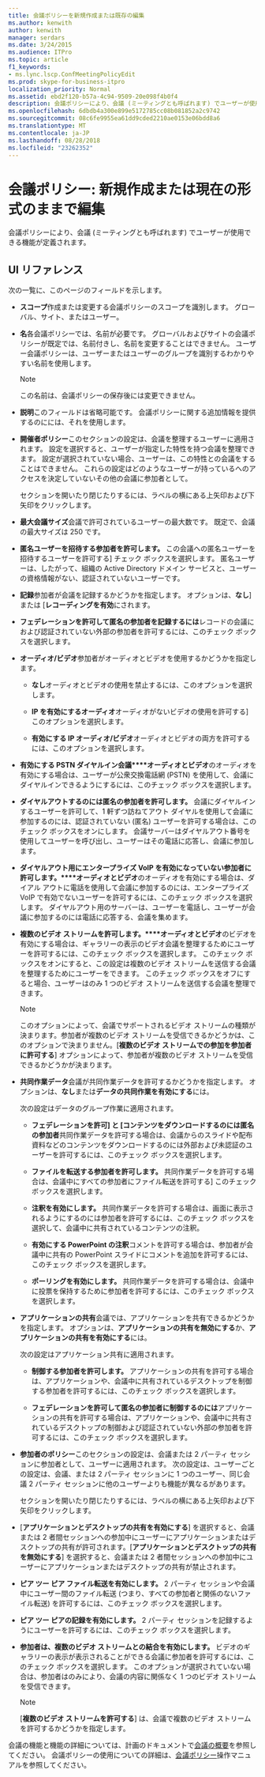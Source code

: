 ```yaml
---
title: 会議ポリシーを新規作成または既存の編集
ms.author: kenwith
author: kenwith
manager: serdars
ms.date: 3/24/2015
ms.audience: ITPro
ms.topic: article
f1_keywords:
- ms.lync.lscp.ConfMeetingPolicyEdit
ms.prod: skype-for-business-itpro
localization_priority: Normal
ms.assetid: ebd2f120-b57a-4c94-9509-20e098f4b0f4
description: 会議ポリシーにより、会議 (ミーティングとも呼ばれます) でユーザーが使用できる機能が定義されます。
ms.openlocfilehash: 6dbdb4a300e899e5172785cc08b081852a2c9742
ms.sourcegitcommit: 08c6fe9955ea61dd9cded2210ae0153e06bdd8a6
ms.translationtype: MT
ms.contentlocale: ja-JP
ms.lasthandoff: 08/28/2018
ms.locfileid: "23262352"
---
```

# <a name="conferencing-policy-create-new-or-edit-existing"></a>会議ポリシー: 新規作成または現在の形式のままで編集

会議ポリシーにより、会議 (ミーティングとも呼ばれます) でユーザーが使用できる機能が定義されます。

## <a name="ui-reference"></a>UI リファレンス

次の一覧に、このページのフィールドを示します。

- **スコープ**作成または変更する会議ポリシーのスコープを識別します。 グローバル、サイト、またはユーザー。

- **名**各会議ポリシーでは、名前が必要です。 グローバルおよびサイトの会議ポリシーが既定では、名前付きし、名前を変更することはできません。 ユーザー会議ポリシーは、ユーザーまたはユーザーのグループを識別するわかりやすい名前を使用します。

    > [!NOTE]
    > この名前は、会議ポリシーの保存後には変更できません。

- **説明**このフィールドは省略可能です。 会議ポリシーに関する追加情報を提供するのにには、それを使用します。

- **開催者ポリシー**このセクションの設定は、会議を整理するユーザーに適用されます。 設定を選択すると、ユーザーが指定した特性を持つ会議を整理できます。 設定が選択されていない場合、ユーザーは、この特性との会議をすることはできません。 これらの設定はどのようなユーザーが持っているへのアクセスを決定していないその他の会議に参加者として。

    セクションを開いたり閉じたりするには、ラベルの横にある上矢印および下矢印をクリックします。

- **最大会議サイズ**会議で許可されているユーザーの最大数です。 既定で、会議の最大サイズは 250 です。

- **匿名ユーザーを招待する参加者を許可します。** この会議への匿名ユーザーを招待するユーザーを許可する] チェック ボックスを選択します。 匿名ユーザーは、したがって、組織の Active Directory ドメイン サービスと、ユーザーの資格情報がない、認証されていないユーザーです。

- **記録**参加者が会議を記録するかどうかを指定します。 オプションは、**なし**] または [**レコーディングを有効**にされます。

- **フェデレーションを許可して匿名の参加者を記録するには**レコードの会議におよび認証されていない外部の参加者を許可するには、このチェック ボックスを選択します。

- **オーディオ/ビデオ**参加者がオーディオとビデオを使用するかどうかを指定します。

  - **なし**オーディオとビデオの使用を禁止するには、このオプションを選択します。

  - **IP を有効にするオーディオ**オーディオがないビデオの使用を許可する] このオプションを選択します。

  - **有効にする IP オーディオ/ビデオ**オーディオとビデオの両方を許可するには、このオプションを選択します。

- **有効にする PSTN ダイヤルイン会議****オーディオとビデオ**のオーディオを有効にする場合は、ユーザーが公衆交換電話網 (PSTN) を使用して、会議にダイヤルインできるようにするには、このチェック ボックスを選択します。

- **ダイヤルアウトするのには匿名の参加者を許可します。** 会議にダイヤルインするユーザーを許可して、1 軒ずつ訪ねてアウト ダイヤルを使用して会議に参加するのには、認証されていない (匿名) ユーザーを許可する場合は、このチェック ボックスをオンにします。 会議サーバーはダイヤルアウト番号を使用してユーザーを呼び出し、ユーザーはその電話に応答し、会議に参加します。

- **ダイヤルアウト用にエンタープライズ VoIP を有効になっていない参加者に許可します。****オーディオとビデオ**のオーディオを有効にする場合は、ダイアル アウトに電話を使用して会議に参加するのには、エンタープライズ VoIP で有効でないユーザーを許可するには、このチェック ボックスを選択します。 ダイヤルアウト用のサーバーは、ユーザーを電話し、ユーザーが会議に参加するのには電話に応答する、会議を集めます。

- **複数のビデオ ストリームを許可します。****オーディオとビデオ**のビデオを有効にする場合は、ギャラリーの表示のビデオ会議を整理するためにユーザーを許可するには、このチェック ボックスを選択します。 このチェック ボックスをオンにすると、この設定は複数のビデオ ストリームを送信する会議を整理するためにユーザーをできます。 このチェック ボックスをオフにすると場合、ユーザーはのみ 1 つのビデオ ストリームを送信する会議を整理できます。

    > [!NOTE]
    > このオプションによって、会議でサポートされるビデオ ストリームの種類が決まります。参加者が複数のビデオ ストリームを受信できるかどうかは、このオプションで決まりません。[**複数のビデオ ストリームでの参加を参加者に許可する**] オプションによって、参加者が複数のビデオ ストリームを受信できるかどうかが決まります。

- **共同作業データ**会議が共同作業データを許可するかどうかを指定します。 オプションは、**なし**または**データの共同作業を有効にする**には。

    次の設定はデータのグループ作業に適用されます。

  - **フェデレーションを許可] と [コンテンツをダウンロードするのには匿名の参加者**共同作業データを許可する場合は、会議からのスライドや配布資料などのコンテンツをダウンロードするのには外部および未認証のユーザーを許可するには、このチェック ボックスを選択します。

  - **ファイルを転送する参加者を許可します。** 共同作業データを許可する場合は、会議中にすべての参加者にファイル転送を許可する] このチェック ボックスを選択します。

  - **注釈を有効にします。** 共同作業データを許可する場合は、画面に表示されるようにするのには参加者を許可するには、このチェック ボックスを選択して、会議中に共有されているコンテンツの注釈。

  - **有効にする PowerPoint の注釈**コメントを許可する場合は、参加者が会議中に共有の PowerPoint スライドにコメントを追加を許可するには、このチェック ボックスを選択します。

  - **ポーリングを有効にします。** 共同作業データを許可する場合は、会議中に投票を保持するために参加者を許可するには、このチェック ボックスを選択します。

- **アプリケーションの共有**会議では、アプリケーションを共有できるかどうかを指定します。 オプションは、**アプリケーションの共有を無効にする**か、**アプリケーションの共有を有効にする**には。

    次の設定はアプリケーション共有に適用されます。

  - **制御する参加者を許可します。** アプリケーションの共有を許可する場合は、アプリケーションや、会議中に共有されているデスクトップを制御する参加者を許可するには、このチェック ボックスを選択します。

  - **フェデレーションを許可して匿名の参加者に制御するのには**アプリケーションの共有を許可する場合は、アプリケーションや、会議中に共有されているデスクトップの制御および認証されていない外部の参加者を許可するには、このチェック ボックスを選択します。

- **参加者のポリシー**このセクションの設定は、会議または 2 パーティ セッションに参加者として、ユーザーに適用されます。 次の設定は、ユーザーごとの設定は、会議、または 2 パーティ セッションに 1 つのユーザー、同じ会議 2 パーティ セッションに他のユーザーよりも機能が異なるがあります。

    セクションを開いたり閉じたりするには、ラベルの横にある上矢印および下矢印をクリックします。

- [**アプリケーションとデスクトップの共有を有効にする**] を選択すると、会議または 2 者間セッションへの参加中にユーザーにアプリケーションまたはデスクトップの共有が許可されます。[**アプリケーションとデスクトップの共有を無効にする**] を選択すると、会議または 2 者間セッションへの参加中にユーザーにアプリケーションまたはデスクトップの共有が禁止されます。

- **ピア ツー ピア ファイル転送を有効にします。** 2 パーティ セッションや会議中にユーザー間のファイル転送 (つまり、すべての参加者と関係のないファイル転送) を許可するには、このチェック ボックスを選択します。

- **ピア ツー ピアの記録を有効にします。** 2 パーティ セッションを記録するようにユーザーを許可するには、このチェック ボックスを選択します。

- **参加者は、複数のビデオ ストリームとの結合を有効にします。** ビデオのギャラリーの表示が表示されることができる会議に参加者を許可するには、このチェック ボックスを選択します。 このオプションが選択されていない場合は、参加者はのみにより、会議の内容に関係なく 1 つのビデオ ストリームを受信できます。

    > [!NOTE]
    > [**複数のビデオ ストリームを許可する**] は、会議で複数のビデオ ストリームを許可するかどうかを指定します。

会議の機能と機能の詳細については、計画のドキュメントで[会議の概要](https://technet.microsoft.com/library/5bb90e69-3d4f-4d59-a1ee-2550de84439f.aspx)を参照してください。 会議ポリシーの使用についての詳細は、[会議ポリシー](https://technet.microsoft.com/library/8f92eb7c-ee66-4df6-a726-4bff93b122cb.aspx)操作マニュアルを参照してください。


